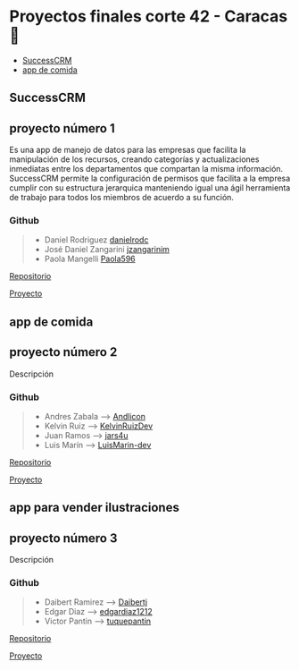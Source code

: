 # Proyectos finales corte 42 - Caracas 🎉

- [SuccessCRM](SuccessCRM)
- [app de comida](app-de-comida)

## SuccessCRM

## proyecto número 1

Es una app de manejo de datos para las empresas que facilita la manipulación de los recursos, creando categorías y actualizaciones inmediatas entre los departamentos que compartan la misma información. SuccessCRM permite la configuración de permisos que facilita a la empresa cumplir con su estructura jerarquica manteniendo igual una ágil herramienta de trabajo para todos los miembros de acuerdo a su función.

### Github

> - Daniel Rodriguez [danielrodc](https://github.com/danielrodc)
> - José Daniel Zangarini [jzangarinim](https://github.com/jzangarinim)
> - Paola Mangelli  [Paola596](https://github.com/Paola596)

[Repositorio](https://github.com/danielrodc/final-project-crm)

[Proyecto](https://github.com/users/danielrodc/projects/2)

## app de comida

## proyecto número 2

Descripción

### Github

> - Andres Zabala --> [Andlicon](https://github.com/Andlicon) 
> - Kelvin Ruiz -->  [KelvinRuizDev](https://github.com/KelvinRuizDev) 
> - Juan Ramos --> [jars4u](https://github.com/jars4u)
> - Luis Marín --> [LuisMarin-dev](https://github.com/LuisMarin-dev)

[Repositorio](https://github.com/4GeeksAcademy/proyecto-final-app-restaurante)

[Proyecto](https://github.com/orgs/4GeeksAcademy/projects/57)



## app para vender ilustraciones

## proyecto número 3

Descripción

### Github

> - Daibert Ramirez --> [Daibertj](https://github.com/Daibertj)
> - Edgar Diaz -->  [edgardiaz1212](https://github.com/edgardiaz1212)
> - Victor Pantin -->  [tuquepantin](https://github.com/tuquepantin)

[Repositorio](https://github.com/4GeeksAcademy/daibert-edgar-victor)

[Proyecto](https://github.com/orgs/4GeeksAcademy/projects/55)

